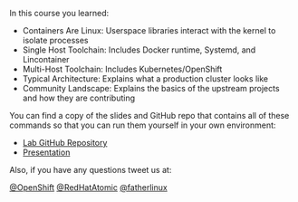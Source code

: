 In this course you learned:

- Containers Are Linux: Userspace libraries interact with the kernel to isolate processes
- Single Host Toolchain: Includes Docker runtime, Systemd, and Lincontainer
- Multi-Host Toolchain: Includes Kubernetes/OpenShift
- Typical Architecture: Explains what a production cluster looks like
- Community Landscape: Explains the basics of the upstream projects and how they are contributing

You can find a copy of the slides and GitHub repo that contains all of these commands so that you can run them yourself in your own environment:

- [Lab GitHub Repository](https://github.com/openshift-labs/learn-katacoda)
- [Presentation](https://docs.google.com/presentation/d/1fC9cKR2-kFW5l-VEk0Z5_1vriYpROXOXM_5rhyVnBi4/edit#slide=id.g2065a112e4_1_36)

Also, if you have any questions tweet us at:

[@OpenShift](https://twitter.com/openshift) [@RedHatAtomic](https://twitter.com/RedHatAtomic) [@fatherlinux](https://twitter.com/fatherlinux)
